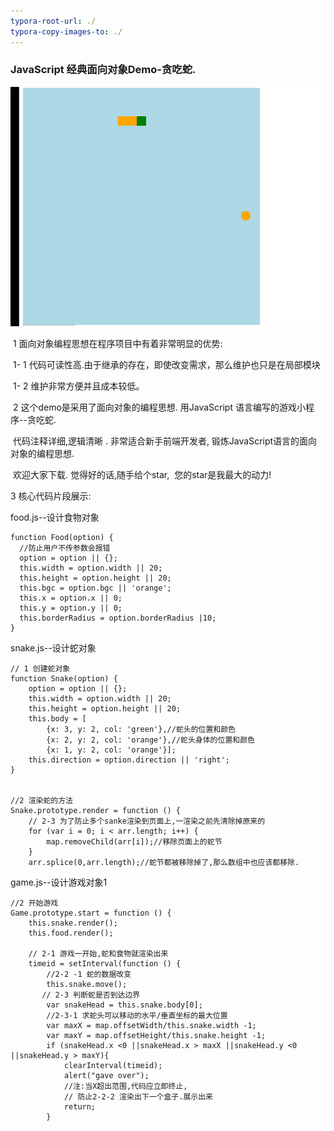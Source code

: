 ```yaml
---
typora-root-url: ./
typora-copy-images-to: ./
---
```


### **JavaScript 经典面向对象Demo-贪吃蛇**.

![snake](/snake.gif)

​    1 面向对象编程思想在程序项目中有着非常明显的优势:

​     1- 1 代码可读性高.由于继承的存在，即使改变需求，那么维护也只是在局部模块

​     1- 2 维护非常方便并且成本较低。

​     2 这个demo是采用了面向对象的编程思想. 用JavaScript 语言编写的游戏小程序--贪吃蛇.

​       代码注释详细,逻辑清晰 . 非常适合新手前端开发者, 锻炼JavaScript语言的面向对象的编程思想.  

​      欢迎大家下载. 觉得好的话,随手给个star,  您的star是我最大的动力! 

  

3 核心代码片段展示:

 food.js--设计食物对象

```
function Food(option) {
  //防止用户不传参数会报错
  option = option || {};
  this.width = option.width || 20;
  this.height = option.height || 20;
  this.bgc = option.bgc || 'orange';
  this.x = option.x || 0;
  this.y = option.y || 0;
  this.borderRadius = option.borderRadius |10;
}
```



snake.js--设计蛇对象

```
// 1 创建蛇对象
function Snake(option) {
    option = option || {};
    this.width = option.width || 20;
    this.height = option.height || 20;
    this.body = [
        {x: 3, y: 2, col: 'green'},//蛇头的位置和颜色
        {x: 2, y: 2, col: 'orange'},//蛇头身体的位置和颜色
        {x: 1, y: 2, col: 'orange'}];
    this.direction = option.direction || 'right';
}


//2 渲染蛇的方法
Snake.prototype.render = function () {
    // 2-3 为了防止多个sanke渲染到页面上,一渲染之前先清除掉原来的
    for (var i = 0; i < arr.length; i++) {
        map.removeChild(arr[i]);//移除页面上的蛇节
    }
    arr.splice(0,arr.length);//蛇节都被移除掉了,那么数组中也应该都移除.
```





  game.js--设计游戏对象1

```
//2 开始游戏
Game.prototype.start = function () {
    this.snake.render();
    this.food.render();

    // 2-1 游戏一开始,蛇和食物就渲染出来
    timeid = setInterval(function () {
        //2-2 -1 蛇的数据改变
        this.snake.move();
       // 2-3 判断蛇是否到达边界
        var snakeHead = this.snake.body[0];
        //2-3-1 求蛇头可以移动的水平/垂直坐标的最大位置
        var maxX = map.offsetWidth/this.snake.width -1;
        var maxY = map.offsetHeight/this.snake.height -1;
        if (snakeHead.x <0 ||snakeHead.x > maxX ||snakeHead.y <0 ||snakeHead.y > maxY){
            clearInterval(timeid);
            alert("gave over");
            //注:当X超出范围,代码应立即终止,
            // 防止2-2-2 渲染出下一个盒子.展示出来
            return;
        }
```